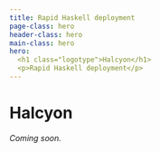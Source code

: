 ```yaml
---
title: Rapid Haskell deployment
page-class: hero
header-class: hero
main-class: hero
hero:
  <h1 class="logotype">Halcyon</h1>
  <p>Rapid Haskell deployment</p>
---
```



Halcyon
=======

_Coming soon._
